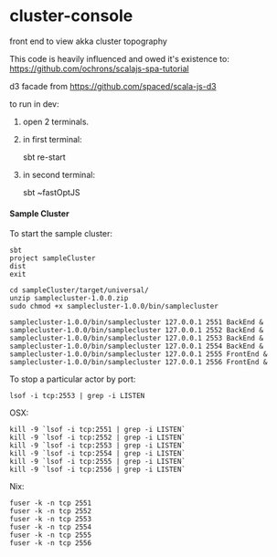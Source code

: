 # cluster-console

front end to view akka cluster topography

This code is heavily influenced and owed it's existence to: https://github.com/ochrons/scalajs-spa-tutorial


d3 facade from https://github.com/spaced/scala-js-d3





to run in dev:


1) open 2 terminals.
2) in first terminal:

     sbt
     re-start
     
3) in second terminal:

    sbt
    ~fastOptJS
    
    
    
#### Sample Cluster
    
    
To start the sample cluster:
    

    sbt
    project sampleCluster
    dist
    exit
    
    cd sampleCluster/target/universal/
    unzip samplecluster-1.0.0.zip 
    sudo chmod +x samplecluster-1.0.0/bin/samplecluster
    
    samplecluster-1.0.0/bin/samplecluster 127.0.0.1 2551 BackEnd &
    samplecluster-1.0.0/bin/samplecluster 127.0.0.1 2552 BackEnd &
    samplecluster-1.0.0/bin/samplecluster 127.0.0.1 2553 BackEnd &
    samplecluster-1.0.0/bin/samplecluster 127.0.0.1 2554 BackEnd &    
    samplecluster-1.0.0/bin/samplecluster 127.0.0.1 2555 FrontEnd &
    samplecluster-1.0.0/bin/samplecluster 127.0.0.1 2556 FrontEnd &
    
    

To stop a particular actor by port:    

    lsof -i tcp:2553 | grep -i LISTEN

OSX:    
    
    kill -9 `lsof -i tcp:2551 | grep -i LISTEN`
    kill -9 `lsof -i tcp:2552 | grep -i LISTEN`
    kill -9 `lsof -i tcp:2553 | grep -i LISTEN`
    kill -9 `lsof -i tcp:2554 | grep -i LISTEN`
    kill -9 `lsof -i tcp:2555 | grep -i LISTEN`
    kill -9 `lsof -i tcp:2556 | grep -i LISTEN`
     

Nix:

    fuser -k -n tcp 2551
    fuser -k -n tcp 2552
    fuser -k -n tcp 2553
    fuser -k -n tcp 2554
    fuser -k -n tcp 2555
    fuser -k -n tcp 2556
